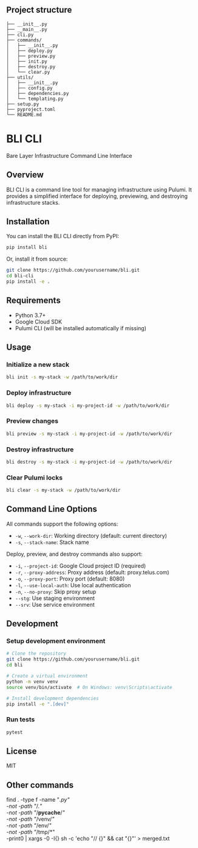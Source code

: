 ## Project structure
```bli/
├── __init__.py
├── __main__.py
├── cli.py
├── commands/
│   ├── __init__.py
│   ├── deploy.py
│   ├── preview.py
│   ├── init.py
│   ├── destroy.py
│   └── clear.py
├── utils/
│   ├── __init__.py
│   ├── config.py
│   ├── dependencies.py
│   └── templating.py
├── setup.py
├── pyproject.toml
└── README.md

```

# BLI CLI

Bare Layer Infrastructure Command Line Interface

## Overview

BLI CLI is a command line tool for managing infrastructure using Pulumi. It provides a simplified interface for deploying, previewing, and destroying infrastructure stacks.

## Installation

You can install the BLI CLI directly from PyPI:

```bash
pip install bli
```

Or, install it from source:

```bash
git clone https://github.com/yourusername/bli.git
cd bli-cli
pip install -e .
```

## Requirements

- Python 3.7+
- Google Cloud SDK
- Pulumi CLI (will be installed automatically if missing)

## Usage

### Initialize a new stack

```bash
bli init -s my-stack -w /path/to/work/dir
```

### Deploy infrastructure

```bash
bli deploy -s my-stack -i my-project-id -w /path/to/work/dir
```

### Preview changes

```bash
bli preview -s my-stack -i my-project-id -w /path/to/work/dir
```

### Destroy infrastructure

```bash
bli destroy -s my-stack -i my-project-id -w /path/to/work/dir
```

### Clear Pulumi locks

```bash
bli clear -s my-stack -w /path/to/work/dir
```

## Command Line Options

All commands support the following options:

- `-w`, `--work-dir`: Working directory (default: current directory)
- `-s`, `--stack-name`: Stack name

Deploy, preview, and destroy commands also support:

- `-i`, `--project-id`: Google Cloud project ID (required)
- `-r`, `--proxy-address`: Proxy address (default: proxy.telus.com)
- `-o`, `--proxy-port`: Proxy port (default: 8080)
- `-l`, `--use-local-auth`: Use local authentication
- `-n`, `--no-proxy`: Skip proxy setup
- `--stg`: Use staging environment
- `--srv`: Use service environment

## Development

### Setup development environment

```bash
# Clone the repository
git clone https://github.com/yourusername/bli.git
cd bli

# Create a virtual environment
python -m venv venv
source venv/bin/activate  # On Windows: venv\Scripts\activate

# Install development dependencies
pip install -e ".[dev]"
```

### Run tests

```bash
pytest
```

## License

MIT

## Other commands
find . -type f -name "*.py" \
  -not -path "*/\.*" \
  -not -path "*/__pycache__/*" \
  -not -path "*/venv/*" \
  -not -path "*/env/*" \
  -not -path "*/tmp/*" \
  -print0 | xargs -0 -I{} sh -c 'echo "// {}" && cat "{}"' > merged.txt
